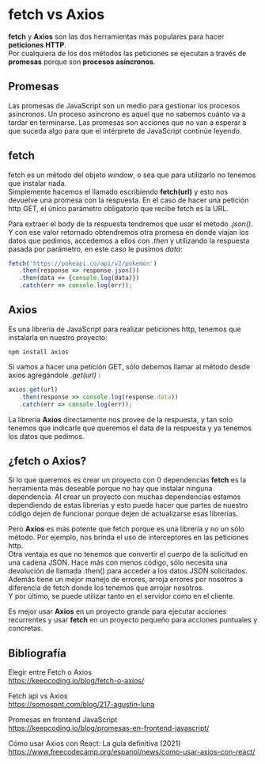 # fetch vs Axios
**fetch** y **Axios** son las dos herramientas más populares para hacer **peticiones HTTP**.  
Por cualquiera de los dos métodos las peticiones se ejecutan a través de **promesas** porque son **procesos asíncronos**.

## Promesas
Las promesas de JavaScript son un medio para gestionar los procesos asíncronos. Un proceso asíncrono es aquel que no sabemos cuánto va a tardar en terminarse. Las promesas son acciones que no van a esperar a que suceda algo para que el intérprete de JavaScript continúe leyendo.

## fetch

fetch es un método del objeto _window_, o sea que para utilizarlo no tenemos que instalar nada.  
Simplemente hacemos el llamado escribiendo **fetch(url)** y esto nos devuelve una promesa con la respuesta. En el caso de hacer una petición http GET, el único parámetro obligatorio que recibe fetch es la URL.

Para extraer el body de la respuesta tendremos que usar el metodo _.json()_. Y con ese valor retornado obtendremos otra promesa en donde viajan los datos que pedimos, accedemos a ellos con _.then_ y utilizando la respuesta pasada por parámetro, en este caso le pusimos _data_:

```js
fetch('https://pokeapi.co/api/v2/pokemon')
   .then(response => response.json())
   .then(data => {console.log(data)})
   .catch(err => console.log(err));
```
## Axios
Es una librería de JavaScript para realizar peticiones http, tenemos que instalarla en nuestro proyecto:

`npm install axios`  


Si vamos a hacer una petición GET, sólo debemos llamar al método desde axios agregándole _.get(url)_ :

```js
axios.get(url)
   .then(response => console.log(response.data))
   .catch(err => console.log(err));
```

La libreria **Axios** directamente nos provee de la respuesta, y tan solo tenemos que indicarle que queremos el data de la respuesta y ya tenemos los datos que pedimos.

## ¿fetch o Axios?
Si lo que queremos es crear un proyecto con 0 dependencias **fetch** es la herramienta más deseable porque no hay que instalar ninguna dependencia. Al crear un proyecto con muchas dependencias estamos dependiendo de estas librerías y esto puede hacer que partes de nuestro código dejen de funcionar porque dejen de actualizarse esas librerías.

Pero **Axios** es más potente que fetch porque es una librería y no un sólo método. Por ejemplo, nos brinda el uso de interceptores en las peticiones http.  
Otra ventaja es que no tenemos que convertir el cuerpo de la solicitud en una cadena JSON. Hace más con menos código, sólo necesita una devolución de llamada .then() para acceder a los datos JSON solicitados.  
Además tiene un mejor manejo de errores, arroja errores por nosotros a diferencia de fetch donde los tenemos que arrojar nosotros.  
Y por último, se puede utilizar tanto en el servidor como en el cliente.

Es mejor usar **Axios** en un proyecto grande para ejecutar acciones recurrentes y usar **fetch** en un proyecto pequeño para acciones puntuales y concretas.

## Bibliografía

Elegir entre Fetch o Axios  
https://keepcoding.io/blog/fetch-o-axios/

Fetch api vs Axios  
https://somospnt.com/blog/217-agustin-luna

Promesas en frontend JavaScript  
https://keepcoding.io/blog/promesas-en-frontend-javascript/

Cómo usar Axios con React: La guía definitiva (2021)  
https://www.freecodecamp.org/espanol/news/como-usar-axios-con-react/
